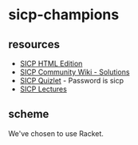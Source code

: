 # sicp-champions

## resources

* [SICP HTML Edition](http://sarabander.github.io/sicp/)
* [SICP Community Wiki - Solutions](http://community.schemewiki.org/?SICP-Solutions)
* [SICP Quizlet](https://quizlet.com/207946118/edit#addRow) - Password is sicp 
* [SICP Lectures](https://www.youtube.com/watch?v=2Op3QLzMgSY&list=PLE18841CABEA24090&index=1)

## scheme

We've chosen to use Racket.

